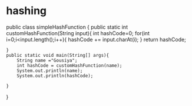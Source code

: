 # hashing

public class simpleHashFunction {
    public static int customHashFunction(String input){
        int hashCode=0;
        for(int i=0;i<input.length();i++){
            hashCode += input.charAt(i);
        }
        return hashCode;

    }
    public static void main(String[] args){
        String name ="Gousiya";
        int hashCode = customHashFunction(name);
        System.out.println(name);
        System.out.println(hashCode);

    }
    
}
